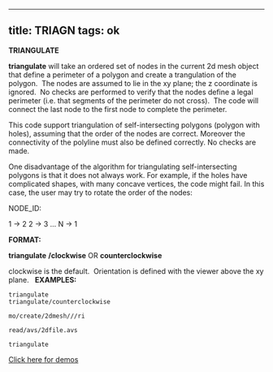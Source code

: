  ---
 title: TRIAGN
 tags: ok
 ---
 
 **TRIANGULATE**

**triangulate** will take an ordered set of nodes in the current 2d mesh
object that define a perimeter of a polygon and create a trangulation of
the polygon.  The nodes are assumed to lie in the xy plane; the z
coordinate is ignored.  No checks are performed to verify that the nodes
define a legal perimeter (i.e. that segments of the perimeter do not
cross).  The code will connect the last node to the first node to
complete the perimeter.

This code support triangulation of self-intersecting polygons (polygon
with holes), assuming that the order of the nodes are correct. Moreover
the connectivity of the polyline must also be defined correctly. No
checks are made.

One disadvantage of the algorithm for triangulating self-intersecting
polygons is that it does not always work. For example, if the holes have
complicated shapes, with many concave vertices, the code might fail. In
this case, the user may try to rotate the order of the nodes:

NODE\_ID:

1 -&gt; 2
2 -&gt; 3
...
N -&gt; 1

**FORMAT:**

**triangulate** **/clockwise** OR **counterclockwise** 

clockwise is the default.  Orientation is defined with the viewer above
the xy plane.
 
**EXAMPLES:**

	triangulate
	triangulate/counterclockwise

	mo/create/2dmesh///ri

	read/avs/2dfile.avs

	triangulate

[Click here for demos](../demos/main_tri.md)
